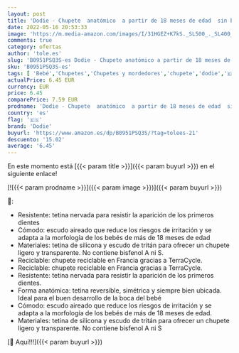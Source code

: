 ```yaml
---
layout: post
title: 'Dodie - Chupete  anatómico  a partir de 18 meses de edad  sin bisfenol A  resistente  lote de 3 unidades  con “Bébé ours”/manchas azules/bicicleta'
date: 2022-05-16 20:53:33
image: 'https://m.media-amazon.com/images/I/31HGEZ+K7kS._SL500_._SL400_.jpg'
comments: true
category: ofertas
author: 'tole.es'
slug: 'B0951PSQ3S-es Dodie - Chupete anatómico a partir de 18 meses de edad sin...'
sku: 'B0951PSQ3S-es'
tags: [ 'Bebé','Chupetes','Chupetes y mordedores','chupete','dodie','🇪🇸', ]
actualPrice: 6.45 EUR
currency: EUR
price: 6.45
comparePrice: 7.59 EUR
prodname: 'Dodie - Chupete  anatómico  a partir de 18 meses de edad  sin bisfenol A  resistente  lote de 3 unidades  con “Bébé ours”/manchas azules/bicicleta'
country: 'es'
flag: '🇪🇸'
brand: 'Dodie'
buyurl: 'https://www.amazon.es/dp/B0951PSQ3S/?tag=tolees-21'
descuento: '15.02'
average: '6.45'
---
```


En este momento está [{{< param title >}}]({{< param buyurl >}}) en el siguiente enlace!

[![{{< param prodname >}}]({{< param image >}})]({{< param buyurl >}})

🔎:

- Resistente: tetina nervada para resistir la aparición de los primeros dientes
- Cómodo: escudo aireado que reduce los riesgos de irritación y se adapta a la morfología de los bebés de más de 18 meses de edad
- Materiales: tetina de silicona y escudo de tritán para ofrecer un chupete ligero y transparente. No contiene bisfenol A ni S.
- Reciclable: chupete reciclable en Francia gracias a TerraCycle.
- Reciclable: chupete reciclable en Francia gracias a TerraCycle.
- Resistente: tetina nervada para resistir la aparición de los primeros dientes.
- Forma anatómica: tetina reversible, simétrica y siempre bien ubicada. Ideal para el buen desarrollo de la boca del bebé
- Cómodo: escudo aireado que reduce los riesgos de irritación y se adapta a la morfología de los bebés de más de 18 meses de edad.
- Materiales: tetina de silicona y escudo de tritán para ofrecer un chupete ligero y transparente. No contiene bisfenol A ni S

[🛒 Aquí!!!]({{< param buyurl >}})
